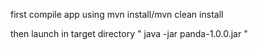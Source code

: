 first compile app using mvn install/mvn clean install

then launch in target directory " java -jar panda-1.0.0.jar " 

